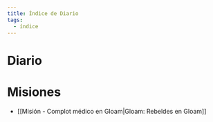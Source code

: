```yaml
---
title: Índice de Diario
tags:
  - índice
---
```

# Diario

# Misiones
- [[Misión - Complot médico en Gloam|Gloam: Rebeldes en Gloam]]